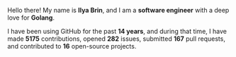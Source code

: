 Hello there! My name is **Ilya Brin**, and I am a **software engineer** with a deep love for **Golang**.

I have been using GitHub for the past **14 years**, and during that time, I have made **5175** contributions, opened **282** issues, submitted **167** pull requests, and contributed to **16** open-source projects.

